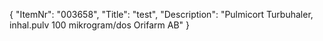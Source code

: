 {
  "ItemNr": "003658",
  "Title": "test",
  "Description": "Pulmicort Turbuhaler, inhal.pulv 100 mikrogram/dos Orifarm AB"
}